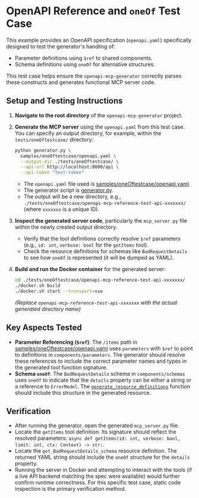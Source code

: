 # OpenAPI Reference and `oneOf` Test Case

This example provides an OpenAPI specification (`openapi.yaml`) specifically designed to test the generator's handling of:
- Parameter definitions using `$ref` to shared components.
- Schema definitions using `oneOf` for alternative structures.

This test case helps ensure the `openapi-mcp-generator` correctly parses these constructs and generates functional MCP server code.

## Setup and Testing Instructions

1.  **Navigate to the root directory** of the `openapi-mcp-generator` project.

2.  **Generate the MCP server** using the `openapi.yaml` from this test case. You can specify an output directory, for example, within the `tests/oneOftestcase/` directory:

    ```bash
    python generator.py \
      samples/oneOftestcase/openapi.yaml \
      --output-dir ./tests/oneOftestcase/ \
      --api-url http://localhost:8000/api \
      --api-token "test-token"
    ```

    *   The `openapi.yaml` file used is [samples/oneOftestcase/openapi.yaml](samples/oneOftestcase/openapi.yaml).
    *   The generator script is [generator.py](../../generator.py).
    *   The output will be a new directory, e.g., `./tests/oneOftestcase/openapi-mcp-reference-test-api-xxxxxxx/` (where `xxxxxxx` is a unique ID).

3.  **Inspect the generated server code**, particularly the `mcp_server.py` file within the newly created output directory.
    *   Verify that the tool definitions correctly resolve `$ref` parameters (e.g., `id: int`, `verbose: bool` for the `getItems` tool).
    *   Check the resource definitions for schemas like `BadRequestDetails` to see how `oneOf` is represented (it will be dumped as YAML).

4.  **Build and run the Docker container** for the generated server:

    ```bash
    cd ./tests/oneOftestcase/openapi-mcp-reference-test-api-xxxxxxx/ 
    ./docker.sh build
    ./docker.sh start --transport=sse
    ```
    *(Replace `openapi-mcp-reference-test-api-xxxxxxx` with the actual generated directory name)*

## Key Aspects Tested

-   **Parameter Referencing (`$ref`)**: The `/items` path in [samples/oneOftestcase/openapi.yaml](samples/oneOftestcase/openapi.yaml) uses `parameters` with `$ref` to point to definitions in `components/parameters`. The generator should resolve these references to include the correct parameter names and types in the generated tool function signature.
-   **Schema `oneOf`**: The `BadRequestDetails` schema in `components/schemas` uses `oneOf` to indicate that the `details` property can be either a string or a reference to `ErrorModel`. The [`generate_resource_definitions`](../../generator.py) function should include this structure in the generated resource.

## Verification

-   After running the generator, open the generated `mcp_server.py` file.
-   Locate the `getItems` tool definition. Its signature should reflect the resolved parameters: `async def getItems(id: int, verbose: bool, limit: int, ctx: Context) -> str:`.
-   Locate the `get_BadRequestDetails_schema` resource definition. The returned YAML string should include the `oneOf` structure for the `details` property.
-   Running the server in Docker and attempting to interact with the tools (if a live API backend matching the spec were available) would further confirm runtime correctness. For this specific test case, static code inspection is the primary verification method.